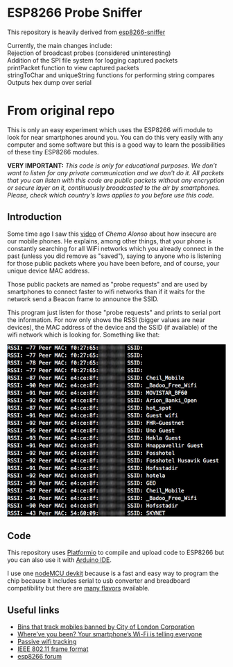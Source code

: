 # ESP8266 Probe Sniffer

This repository is heavily derived from [esp8266-sniffer](http://github.com/kalanda/esp8266-sniffer)  

Currently, the main changes include:  
Rejection of broadcast probes (considered uninteresting)  
Addition of the SPI file system for logging captured packets  
printPacket function to view captured packets  
stringToChar and uniqueString functions for performing string compares
Outputs hex dump over serial

# From original repo
This is only an easy experiment which uses the ESP8266 wifi module to look for near smartphones around you. You can do this very easily with any computer and some software but this is a good way to learn the possibilities of these tiny ESP8266 modules.

**VERY IMPORTANT:** *This code is only for educational purposes. We don’t want to listen for any private communication and we don't do it. All packets that you can listen with this code are public packets without any encryption or secure layer on it, continuously broadcasted to the air by smartphones. Please, check which country's laws applies to you before use this code.*

## Introduction

Some time ago I saw this [video](https://youtu.be/DbqkBAjId_U?t=405) of *Chema Alonso* about how insecure are our mobile phones. He explains, among other things, that your phone is constantly searching for all WiFi networks which you already connect  in the past (unless you did remove as "saved"), saying to anyone who is listening for those public packets where you have been before, and of course, your unique device MAC address.

Those public packets are named as "probe requests" and are used by smartphones to connect faster to wifi networks than if it waits for the network send a Beacon frame to announce the SSID.

This program just listen for those "probe requests" and prints to serial port the information. For now only shows the RSSI (bigger values are near devices), the MAC address of the device and the SSID (if available) of the wifi network which is looking for. Something like that:

![](doc/capture.jpg)

## Code  

This repository uses [Platformio](http://platformio.org/platformio-ide) to compile and upload code to ESP8266 but you can also use it with [Arduino IDE](https://github.com/esp8266/Arduino#installing-with-boards-manager).

I use one [nodeMCU devkit](https://github.com/nodemcu/nodemcu-devkit) because is a fast and easy way to program the chip because it includes serial to usb converter and breadboard compatibility but there are [many flavors](http://www.esp8266.com/wiki/doku.php?id=esp8266-module-family) available.

## Useful links

- [Bins that track mobiles banned by City of London Corporation](http://www.telegraph.co.uk/technology/news/10237811/Bins-that-track-mobiles-banned-by-City-of-London-Corporation.html)
- [Where’ve you been? Your smartphone’s Wi-Fi is telling everyone](http://arstechnica.com/information-technology/2014/11/where-have-you-been-your-smartphones-wi-fi-is-telling-everyone/)
- [Passive wifi tracking](http://edwardkeeble.com/2014/02/passive-wifi-tracking/)
- [IEEE 802.11 frame format](http://www.studioreti.it/slide/802-11-Frame_E_C.pdf)
- [esp8266 forum](http://www.esp8266.com/viewtopic.php?f=6&t=1589)
